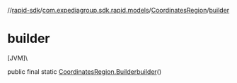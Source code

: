 //[rapid-sdk](../../../index.md)/[com.expediagroup.sdk.rapid.models](../index.md)/[CoordinatesRegion](index.md)/[builder](builder.md)

# builder

[JVM]\

public final static [CoordinatesRegion.Builder](-builder/index.md)[builder](builder.md)()
